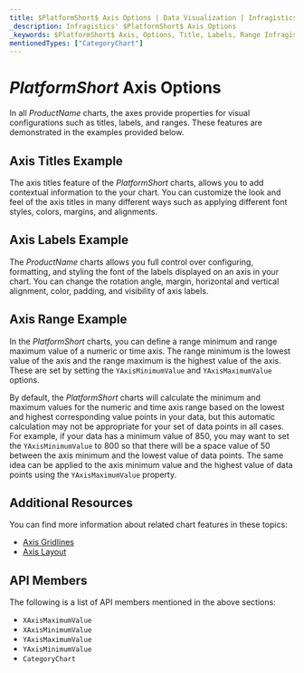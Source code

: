 ```yaml
---
title: $PlatformShort$ Axis Options | Data Visualization | Infragistics
_description: Infragistics' $PlatformShort$ Axis Options
_keywords: $PlatformShort$ Axis, Options, Title, Labels, Range Infragistics
mentionedTypes: ["CategoryChart"]
---
```


# $PlatformShort$ Axis Options

In all $ProductName$ charts, the axes provide properties for visual configurations such as titles, labels, and ranges. These features are demonstrated in the examples provided below.

## Axis Titles Example

The axis titles feature of the $PlatformShort$ charts, allows you to add contextual information to the your chart. You can customize the look and feel of the axis titles in many different ways such as applying different font styles, colors, margins, and alignments.

<code-view style="height: 450px"
           data-demos-base-url="{environment:dvDemosBaseUrl}"
           iframe-src="{environment:dvDemosBaseUrl}/charts/category-chart-axis-titles"
           alt="$PlatformShort$ Axis Titles Example"
           github-src="charts/category-chart/axis-titles">
</code-view>

<div class="divider--half"></div>


## Axis Labels Example

The $ProductName$ charts allows you full control over configuring, formatting, and styling the font of the labels displayed on an axis in your chart. You can change the rotation angle, margin, horizontal and vertical alignment, color, padding, and visibility of axis labels.

<code-view style="height: 450px"
           data-demos-base-url="{environment:dvDemosBaseUrl}"
           iframe-src="{environment:dvDemosBaseUrl}/charts/category-chart-axis-labels"
           alt="$PlatformShort$ Axis Labels Example"
           github-src="charts/category-chart/axis-labels">
</code-view>

<div class="divider--half"></div>

## Axis Range Example

In the $PlatformShort$ charts, you can define a range minimum and range maximum value of a numeric or time axis. The range minimum is the lowest value of the axis and the range maximum is the highest value of the axis. These are set by setting the `YAxisMinimumValue` and `YAxisMaximumValue` options.

By default, the $PlatformShort$ charts will calculate the minimum and maximum values for the numeric and time axis range based on the lowest and highest corresponding value points in your data, but this automatic calculation may not be appropriate for your set of data points in all cases. For example, if your data has a minimum value of 850, you may want to set the `YAxisMinimumValue` to 800 so that there will be a space value of 50 between the axis minimum and the lowest value of data points. The same idea can be applied to the axis minimum value and the highest value of data points using the `YAxisMaximumValue` property.

<code-view style="height: 450px"
           data-demos-base-url="{environment:dvDemosBaseUrl}"
           iframe-src="{environment:dvDemosBaseUrl}/charts/category-chart-axis-range"
           alt="$PlatformShort$ Axis Range Example"
           github-src="charts/category-chart/axis-range">
</code-view>

<div class="divider--half"></div>

<!--
## Axis Scale Example

TODO add info/example of financial chart with  YAxisMode and YAxisIsLogarithm

-->

## Additional Resources

You can find more information about related chart features in these topics:

- [Axis Gridlines](chart-axis-gridlines.md)
- [Axis Layout](chart-axis-layouts.md)

## API Members

The following is a list of API members mentioned in the above sections:

- `XAxisMaximumValue`
- `XAxisMinimumValue`
- `YAxisMaximumValue`
- `YAxisMinimumValue`
- `CategoryChart`
